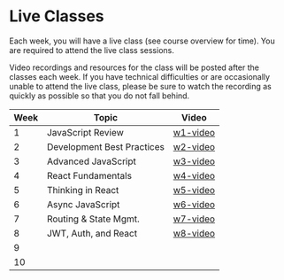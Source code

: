 # Live Classes

Each week, you will have a live class (see course overview for time).
You are required to attend the live class sessions.  

Video recordings and resources for the class will be posted after the classes each week.
If you have technical difficulties or are occasionally unable
to attend the live class, please be sure to watch the recording as quickly as possible
so that you do not fall behind.  

| Week | Topic                      | Video               |
|------|----------------------------|---------------------|
| 1    | JavaScript Review          | [w1-video]          |
| 2    | Development Best Practices | [w2-video]          |
| 3    | Advanced JavaScript        | [w3-video]          |
| 4    | React Fundamentals         | [w4-video]          |
| 5    | Thinking in React          | [w5-video]          |
| 6    | Async JavaScript           | [w6-video]          |
| 7    | Routing & State Mgmt.      | [w7-video]          |
| 8    | JWT, Auth, and React       | [w8-video]          |
| 9    |                            |                     |
| 10   |                            |                     |

[w1-video]: https://youtu.be/BMwzMu7ecec
[w2-video]: https://youtu.be/gRaXb7f_yOo
[w3-video]: https://youtu.be/KCXJB2lY3SM
[w4-video]: https://youtu.be/tqK_7ltdUZ8
[w5-video]: https://youtu.be/VTepcUevTkQ
[w6-video]: https://youtu.be/UBcziP757Fk
[w7-video]: https://youtu.be/ijSO-mib4ck
[w8-video]: https://youtu.be/uLhIXeC9h3Q
<!-- 
[w9-video]: 
[w10-video]:  
-->
